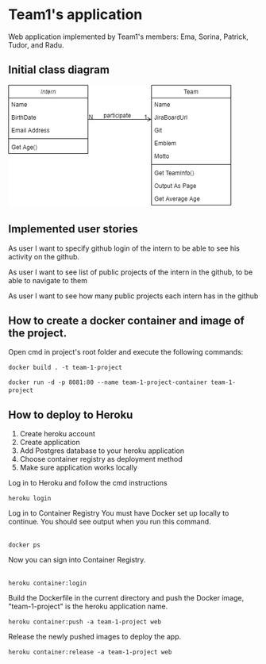 # Team1's application
Web application implemented by Team1's members: Ema, Sorina, Patrick, Tudor, and Radu.

## Initial class diagram
![alt text](https://raw.githubusercontent.com/EmanuelaNimigean/Team1/main/Team1Project/team1ClassDiagram.png)

## Implemented user stories

As user I want to specify github login of the intern to be able to see his activity on the github.

As user I want to see list of public projects of the intern in the github, to be able to navigate to them

As user I want to see how many public projects each intern has in the github

## How to create a docker container and image of the project.
Open cmd in project's root folder and execute the following commands:

```
docker build . -t team-1-project 

```

```
docker run -d -p 8081:80 --name team-1-project-container team-1-project

```

## How to deploy to Heroku
1. Create heroku account
2. Create application
3. Add Postgres database to your heroku application
4. Choose container registry as deployment method
5. Make sure application works locally

Log in to Heroku and follow the cmd instructions
```
heroku login

```
Log in to Container Registry
You must have Docker set up locally to continue. You should see output when you run this command.
```

docker ps

```

Now you can sign into Container Registry.
```

heroku container:login

```

Build the Dockerfile in the current directory and push the Docker image, "team-1-project" is the heroku application name.
```
heroku container:push -a team-1-project web

```

Release the newly pushed images to deploy the app.
```
heroku container:release -a team-1-project web

```
